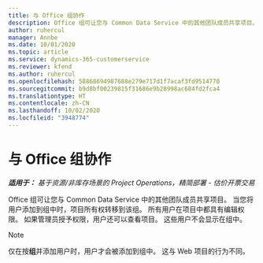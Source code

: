 ```yaml
---
title: 与 Office 组协作
description: Office 组可让您与 Common Data Service 中的其他团队成员共享项目。
author: ruhercul
manager: Annbe
ms.date: 10/01/2020
ms.topic: article
ms.service: dynamics-365-customerservice
ms.reviewer: kfend
ms.author: ruhercul
ms.openlocfilehash: 58868694987688e279e717d1f7acaf3fd9514770
ms.sourcegitcommit: b9d8bf00239815f31686e9b28998ac684fd2fca4
ms.translationtype: HT
ms.contentlocale: zh-CN
ms.lasthandoff: 10/02/2020
ms.locfileid: "3948774"
---
```

# <a name="collaboration-with-office-groups"></a>与 Office 组协作

_**适用于：** 基于资源/非库存场景的 Project Operations，精简部署 - 估价开票交易_

Office 组可让您与 Common Data Service 中的其他团队成员共享项目。 当您将用户添加到组中时，项目所有权转移到该组。 所有用户在项目中都具有编辑权限。 如果管理员授予权限，用户还可以查看项目。 这些用户不会显示在组中。

> [!NOTE] 
> 仅在按**组**并添加用户时，用户才会被添加到组中。 这与 Web 项目的行为不同。 

